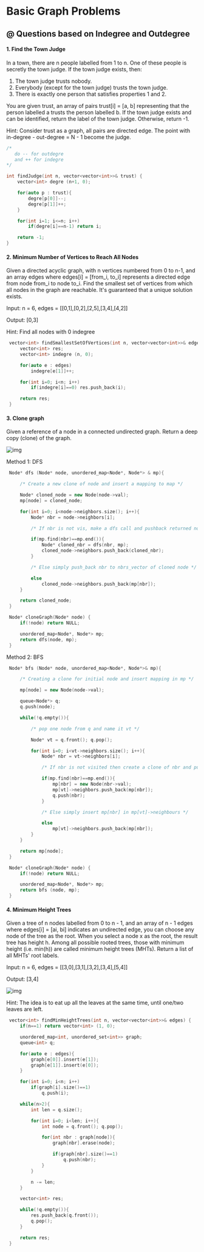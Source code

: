 # Basic Graph Problems

## @ Questions based on Indegree and Outdegree

#### 1. Find the Town Judge
In a town, there are n people labelled from 1 to n. One of these people is secretly the town judge. If the town judge exists, then:

1. The town judge trusts nobody.
2. Everybody (except for the town judge) trusts the town judge.
3. There is exactly one person that satisfies properties 1 and 2.

You are given trust, an array of pairs trust[i] = [a, b] representing that the person labelled a trusts the person labelled b. If the town judge exists and can be identified, return the label of the town judge.  Otherwise, return -1.

Hint: Consider trust as a graph, all pairs are directed edge. The point with in-degree - out-degree = N - 1 become the judge.

```cpp
/*
   do -- for outdegre
   and ++ for indegre
*/

int findJudge(int n, vector<vector<int>>& trust) {
    vector<int> degre (n+1, 0);

    for(auto p : trust){
        degre[p[0]]--;
        degre[p[1]]++;
    }

    for(int i=1; i<=n; i++)
        if(degre[i]==n-1) return i;

    return -1;
}
```

#### 2. Minimum Number of Vertices to Reach All Nodes
Given a directed acyclic graph, with n vertices numbered from 0 to n-1, and an array edges where edges[i] = [from_i, to_i] represents a directed edge from node from_i to node to_i. Find the smallest set of vertices from which all nodes in the graph are reachable. It's guaranteed that a unique solution exists.

Input: n = 6, edges = [[0,1],[0,2],[2,5],[3,4],[4,2]]

Output: [0,3]

Hint: Find all nodes with 0 indegree

```cpp
 vector<int> findSmallestSetOfVertices(int n, vector<vector<int>>& edges) {
     vector<int> res;
     vector<int> indegre (n, 0);

     for(auto e : edges)
         indegre[e[1]]++;

     for(int i=0; i<n; i++)
         if(indegre[i]==0) res.push_back(i);

     return res;
 }
```

#### 3. Clone graph
Given a reference of a node in a connected undirected graph. Return a deep copy (clone) of the graph.

![img](https://assets.leetcode.com/uploads/2019/11/04/133_clone_graph_question.png)

Method 1: DFS

```cpp
 Node* dfs (Node* node, unordered_map<Node*, Node*> & mp){

     /* Create a new clone of node and insert a mapping to map */

     Node* cloned_node = new Node(node->val);
     mp[node] = cloned_node;

     for(int i=0; i<node->neighbors.size(); i++){
         Node* nbr = node->neighbors[i];

         /* If nbr is not vis, make a dfs call and pushback returned node to nbrs_vector of cloned node */ 

         if(mp.find(nbr)==mp.end()){
             Node* cloned_nbr = dfs(nbr, mp);
             cloned_node->neighbors.push_back(cloned_nbr);
         }

         /* Else simply push_back nbr to nbrs_vector of cloned node */

         else
             cloned_node->neighbors.push_back(mp[nbr]);
     }

     return cloned_node;
 }

 Node* cloneGraph(Node* node) {
     if(!node) return NULL;

     unordered_map<Node*, Node*> mp;
     return dfs(node, mp);   
 }
```

Method 2: BFS

```cpp
 Node* bfs (Node* node, unordered_map<Node*, Node*>& mp){

     /* Creating a clone for initial node and insert mapping in mp */

     mp[node] = new Node(node->val);

     queue<Node*> q;
     q.push(node);

     while(!q.empty()){

         /* pop one node from q and name it vt */

         Node* vt = q.front(); q.pop();

         for(int i=0; i<vt->neighbors.size(); i++){                
             Node* nbr = vt->neighbors[i];

             /* If nbr is not visited then create a clone of nbr and pushback it in mp[vt]->neighbors */

             if(mp.find(nbr)==mp.end()){
                 mp[nbr] = new Node(nbr->val);
                 mp[vt]->neighbors.push_back(mp[nbr]);
                 q.push(nbr);
             }

             /* Else simply insert mp[nbr] in mp[vt]->neighbours */

             else
                 mp[vt]->neighbors.push_back(mp[nbr]);   
         }
     }

     return mp[node];
 }

 Node* cloneGraph(Node* node) {
     if(!node) return NULL;

     unordered_map<Node*, Node*> mp;
     return bfs (node, mp);
 }
```

#### 4. Minimum Height Trees
Given a tree of n nodes labelled from 0 to n - 1, and an array of n - 1 edges where edges[i] = [ai, bi] indicates an undirected edge, you can choose any node of the tree as the root. When you select a node x as the root, the result tree has height h. Among all possible rooted trees, those with minimum height (i.e. min(h))  are called minimum height trees (MHTs). Return a list of all MHTs' root labels.

Input: n = 6, edges = [[3,0],[3,1],[3,2],[3,4],[5,4]]

Output: [3,4]

![img](https://assets.leetcode.com/uploads/2020/09/01/e2.jpg)

Hint: The idea is to eat up all the leaves at the same time, until one/two leaves are left.

```cpp
 vector<int> findMinHeightTrees(int n, vector<vector<int>>& edges) {
     if(n==1) return vector<int> (1, 0);

     unordered_map<int, unordered_set<int>> graph;
     queue<int> q;

     for(auto e : edges){
         graph[e[0]].insert(e[1]);
         graph[e[1]].insert(e[0]);
     }

     for(int i=0; i<n; i++)
         if(graph[i].size()==1)
             q.push(i);

     while(n>2){            
         int len = q.size();

         for(int i=0; i<len; i++){
             int node = q.front(); q.pop();

             for(int nbr : graph[node]){   
                 graph[nbr].erase(node);

                 if(graph[nbr].size()==1)
                     q.push(nbr);
             }
         }

         n -= len;
     }

     vector<int> res;

     while(!q.empty()){
         res.push_back(q.front());
         q.pop();
     }

     return res;
 }
```
